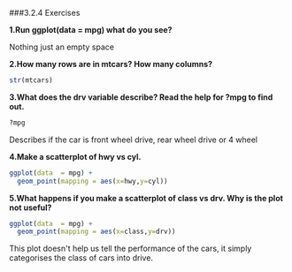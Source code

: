 
###3.2.4 Exercises

**1.Run ggplot(data = mpg) what do you see?**

Nothing just an empty space

**2.How many rows are in mtcars? How many columns?**

```R
str(mtcars)
```

**3.What does the drv variable describe? Read the help for ?mpg to find out.**

```R
?mpg
```
Describes if the car is front wheel drive, rear wheel drive or 4 wheel


**4.Make a scatterplot of hwy vs cyl.**
```R
ggplot(data  = mpg) +
  geom_point(mapping = aes(x=hwy,y=cyl))
```

**5.What happens if you make a scatterplot of class vs drv. Why is the plot not useful?**
```R
ggplot(data  = mpg) +
  geom_point(mapping = aes(x=class,y=drv))
  ```
  This plot doesn't help us tell the performance of the cars, it simply categorises the class of cars into drive.
  
